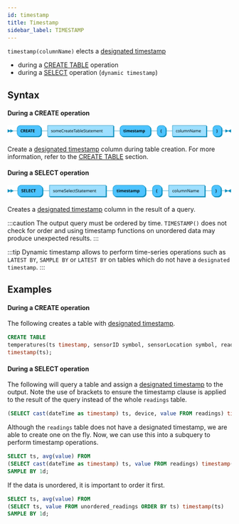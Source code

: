 ```yaml
---
id: timestamp
title: Timestamp
sidebar_label: TIMESTAMP
---
```


`timestamp(columnName)` elects a [designated timestamp](designatedTimestamp.md)

- during a [CREATE TABLE](createTable.md#timestamp) operation
- during a [SELECT](sqlSELECT.md) operation (`dynamic timestamp`)

## Syntax

#### During a CREATE operation

![timestamp syntax](/static/img/doc/diagrams/timestamp.svg)

Create a [designated timestamp](designatedTimestamp.md) column during table
creation. For more information, refer to the [CREATE TABLE](createTable.md)
section.

#### During a SELECT operation

![dynamic timestamp syntax](/static/img/doc/diagrams/dynamicTimestamp.svg)

Creates a [designated timestamp](designatedTimestamp.md) column in the result of
a query.

:::caution
The output query must be ordered by time. `TIMESTAMP()` does not
check for order and using timestamp functions on unordered data may produce
unexpected results.
:::

:::tip
Dynamic timestamp allows to perform time-series operations such as
`LATEST BY`, `SAMPLE BY` or `LATEST BY` on tables which do not have a
`designated timestamp`.
:::

## Examples

#### During a CREATE operation

The following creates a table with
[designated timestamp](designatedTimestamp.md).

```sql title="Create table"
CREATE TABLE
temperatures(ts timestamp, sensorID symbol, sensorLocation symbol, reading double)
timestamp(ts);
```

#### During a SELECT operation

The following will query a table and assign a
[designated timestamp](designatedTimestamp.md) to the output. Note the use of
brackets to ensure the timestamp clause is applied to the result of the query
instead of the whole `readings` table.

```sql title="Dynamic timestamp"
(SELECT cast(dateTime as timestamp) ts, device, value FROM readings) timestamp(ts);
```

Although the `readings` table does not have a designated timestamp, we are able
to create one on the fly. Now, we can use this into a subquery to perform
timestamp operations.

```sql title="Dynamic timestamp subquery"
SELECT ts, avg(value) FROM
(SELECT cast(dateTime as timestamp) ts, value FROM readings) timestamp(ts)
SAMPLE BY 1d;
```

If the data is unordered, it is important to order it first.

```sql title="Dynamic timestamp - unordered data"
SELECT ts, avg(value) FROM
(SELECT ts, value FROM unordered_readings ORDER BY ts) timestamp(ts)
SAMPLE BY 1d;
```
